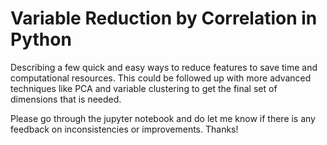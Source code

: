 # Variable Reduction by Correlation in Python
Describing a few quick and easy ways to reduce features to save time and computational resources. This could be followed up with more advanced techniques like PCA and variable clustering to get the final set of dimensions that is needed. 

Please go through the jupyter notebook and do let me know if there is any feedback on inconsistencies or improvements. Thanks!
